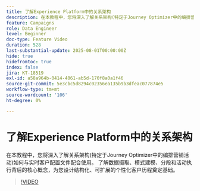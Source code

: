 ```yaml
---
title: 了解Experience Platform中的关系架构
description: 在本教程中，您将深入了解关系架构(特定于Journey Optimizer中的编排营销活动)如何与实时客户配置文件配合使用。 了解数据摄取、模式建模、分段和活动执行背后的核心概念，为您设计结构化、可扩展的个性化客户历程奠定基础。
feature: Campaigns
role: Data Engineer
level: Beginner
doc-type: Feature Video
duration: 528
last-substantial-update: 2025-08-01T00:00:00Z
hide: true
hidefromtoc: true
index: false
jira: KT-18519
exl-id: a58a964b-0414-4061-ab5d-170f8a0a1f46
source-git-commit: 5e3cbc5d8294c02356ea135b9b3dfeac077874e5
workflow-type: tm+mt
source-wordcount: '106'
ht-degree: 0%

---
```


# 了解Experience Platform中的关系架构

在本教程中，您将深入了解关系架构(特定于Journey Optimizer中的编排营销活动)如何与实时客户配置文件配合使用。 了解数据摄取、模式建模、分段和活动执行背后的核心概念，为您设计结构化、可扩展的个性化客户历程奠定基础。

>[!VIDEO](https://video.tv.adobe.com/v/3470214/?learn=on&enablevpops)
